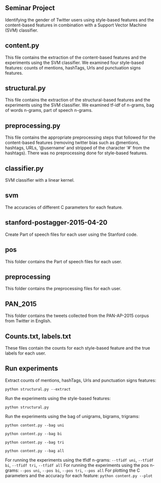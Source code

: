 ## Seminar Project

Identifying the gender of Twitter users using style-based features and the content-based features in combination with a Support Vector Machine (SVM) classifier.

## content.py

This file contains the extraction of the content-based features and the experiments using the SVM classifier. We examined four style-based features: counts of mentions, hashTags, Urls and punctuation signs features.

## structural.py

This file contains the extraction of the structural-based features and the experiments using the SVM classifier. We examined tf-idf of n-grams, bag of words n-grams, part of speech n-grams.

## preprocessing.py

This file contains the appropriate preprocessing steps that followed for the content-based features (removing twitter bias such as @mentions, hashtags, URLs, ‘@username’ and  stripped of the character ‘#’ from the hashtags). There was no preprocessing done for style-based features.

## classifier.py 

SVM classifier with a linear kernel.

## svm

The accuracies of different C parameters for each feature.

## stanford-postagger-2015-04-20

Create Part of speech files for each user using the Stanford code.

## pos

This folder contains the Part of speech files for each user.

## preprocessing

This folder contains the preprocessing files for each user.

## PAN_2015

This folder contains the tweets collected from the PAN-AP-2015 corpus from Twitter in English.

## Counts.txt, labels.txt

These files contain the counts for each style-based feature and the true labels for each user.

## Run experiments

Extract counts of mentions, hashTags, Urls and punctuation signs features:
```
python structural.py --extract
``` 

Run the experiments using the style-based features:
```
python structural.py

```


Run the experiments using the bag of unigrams, bigrams, trigrams:
```
python content.py --bag uni

python content.py --bag bi

python content.py --bag tri

python content.py --bag all
```
For running the experiments using the tfidf n-grams: `--tfidf uni`, `--tfidf bi`, `--tfidf tri`, `--tfidf all`
For running the experiments using the pos n-grams: `--pos uni`, `--pos bi`, `--pos tri`, `--pos all`
For plotting the C parameters and the accuracy for each feature: `python content.py --plot`


